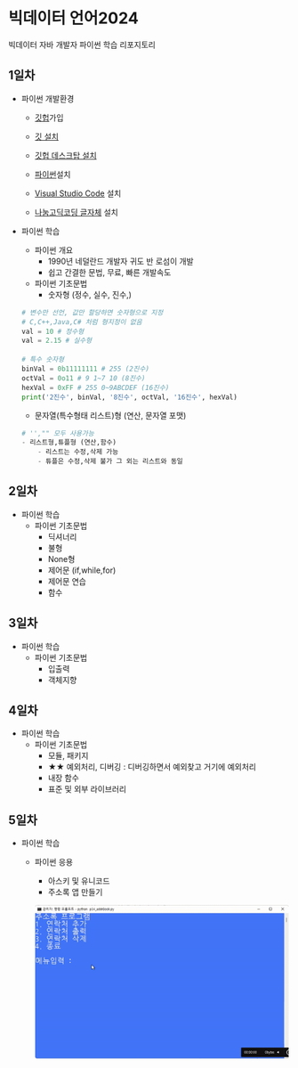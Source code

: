 # 빅데이터 언어2024
빅데이터 자바 개발자 파이썬 학습 리포지토리

## 1일차
- 파이썬 개발환경
    - [깃헙](https://github.com/)가입

    - [깃 설치](https://git-scm.com/download/win)
    
    - [깃헙 데스크탑 설치](https://docs.github.com/ko/desktop/installing-and-authenticating-to-github-desktop/installing-github-desktop)

    - [파이썬](https://www.python.org/)설치
    
    - [Visual Studio Code](https://code.visualstudio.com/) 설치
    
    - [나눔고딕코딩 글자체](https://github.com/naver/nanumfont) 설치

- 파이썬 학습
    - 파이썬 개요
        - 1990년 네덜란드 개발자 귀도 반 로섬이 개발
        - 쉽고 간결한 문법, 무료, 빠른 개발속도
    - 파이썬 기초문법
        - 숫자형 (정수, 실수, 진수,)
    
    ```python
    # 변수만 선언, 값만 할당하면 숫자형으로 지정
    # C,C++,Java,C# 처럼 형지정이 없음
    val = 10 # 정수형
    val = 2.15 # 실수형

    # 특수 숫자형  
    binVal = 0b11111111 # 255 (2진수)
    octVal = 0o11 # 9 1~7 10 (8진수)
    hexVal = 0xFF # 255 0~9ABCDEF (16진수)
    print('2진수', binVal, '8진수', octVal, '16진수', hexVal)
    ``` 
    - 문자열(특수형태 리스트)형 (연산, 문자열 포맷)
    ```python
    # '',"" 모두 사용가능
    - 리스트형,튜플형 (연산,함수)
        - 리스트는 수정,삭제 가능
        - 튜플은 수정,삭제 불가 그 외는 리스트와 동일 

## 2일차
- 파이썬 학습
    - 파이썬 기초문법
        - 딕셔너리
        - 불형
        - None형
        - 제어문 (if,while,for)
        - 제어문 연습
        - 함수
## 3일차
- 파이썬 학습
    - 파이썬 기초문법
        - 입출력
        - 객체지향
        
## 4일차
- 파이썬 학습
    - 파이썬 기초문법
        - 모듈, 패키지
        - ★★ 예외처리, 디버깅 :  디버깅하면서 예외찾고 거기에 예외처리 
        - 내장 함수
        - 표준 및 외부 라이브러리

## 5일차
- 파이썬 학습
    - 파이썬 응용
        - 아스키 및 유니코드
        - 주소록 앱 만들기

        ![주소록앱](https://github.com/Seonghohoho/java_bigdata_2024/blob/main/images/KakaoTalk_20240227_152639834.gif)
